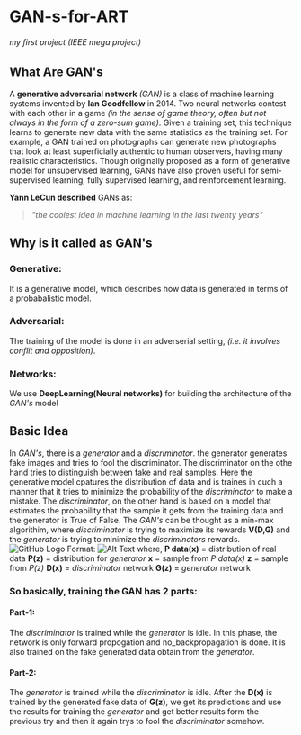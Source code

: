 # GAN-s-for-ART
###### my first project (IEEE mega project)

## What Are GAN's
A **generative adversarial network** *(GAN)* is a class of machine learning systems invented by **Ian Goodfellow** in 2014. Two neural networks contest with each other in a game *(in the sense of game theory, often but not always in the form of a zero-sum game)*. Given a training set, this technique learns to generate new data with the same statistics as the training set. For example, a GAN trained on photographs can generate new photographs that look at least superficially authentic to human observers, having many realistic characteristics. Though originally proposed as a form of generative model for unsupervised learning, GANs have also proven useful for semi-supervised learning, fully supervised learning, and reinforcement learning. 

**Yann LeCun described** GANs as:
> *"the coolest idea in machine learning in the last twenty years"*

## Why is it called as GAN's
### Generative:
It is a generative model, which describes how data is generated in terms of a probabalistic model.
### Adversarial:
The training of the model is done in an adverserial setting, *(i.e. it involves conflit and opposition)*.
### Networks:
We use **DeepLearning(Neural networks)** for building the architecture of the *GAN's* model

## Basic Idea
In *GAN's*, there is a *generator* and a *discriminator*. the generator generates fake images and tries to fool the discriminator. The discriminator on the othe hand tries to distinguish between fake and real samples. Here the generative model cpatures the distribution of data and is traines in cuch a manner that it tries to minimize the probability of the *discriminator* to make a mistake. The *discriminator*, on the other hand is based on a model that estimates the probability that the sample it gets from the training data and the generator is True of  False.
The *GAN's* can be thought as a min-max algorithim, where *discriminator* is trying to maximize its rewards **V(D,G)** and the *generator* is trying to minimize the *discriminators* rewards.
![GitHub Logo](/formula.jpeg)
Format: ![Alt Text](url)
where,
     **P data(x)** = distribution of real data
     **P(z)**      = distribution for *generator*
     **x**         = sample from *P data(x)*
     **z**         = sample from *P(z)*
     **D(x)**      = *discriminator* network
     **G(z)**      = *generator* network
### So basically, training the GAN has 2 parts:
#### Part-1:
The *discriminator* is trained while the *generator* is idle. In this phase, the network is only forward propogation and no_backpropagation is done. It is also trained on the fake generated data obtain from the *generator*.
#### Part-2:
The *generator* is trained while the *discriminator* is idle. After the **D(x)** is trained by the generated fake data of **G(z)**, we get its predictions and use the results for training the *generator* and get better results form the previous try and then it again trys to fool the *discriminator* somehow.
